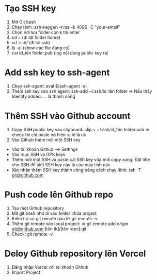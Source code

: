 # Tạo SSH key

1. Mở Git bash
2. Chạy lệnh: ssh-keygen -t rsa -b 4096 -C "your-email"
3. Chọn nơi lưu folder còn k thì enter
4. cd ~ (đi tới folder home)
5. cd .ssh/ (đi tới ssh)
6. ls -al (show các file đang có)
7. cat id_tên folder.pub (log nội dung public key ra)

# Add ssh key to ssh-agent

1. Chạy ssh-agent: eval $(ssh-agent -s)
2. Thêm ssh key vào ssh agent: ssh-add ~/.ssh/id_tên folder
   => Nếu thấy Identity added: ... là thành công

# Thêm SSH vào Github account

1. Copy SSH public key vào clipboard: clip < ~/.ssh/id_tên folder.pub => check thì chỉ paste nó hiện ra id là ok
2. Vào Github thêm mới một SSH key

- Vào tài khoản Github --> Settings
- Vào mục SSH và GPS keys
- Thêm mới một SSH và paste cái SSh key vừa mới copy xong. Đặt title cho SSH đề biết SSH key này là của máy tính nào
- Xác nhận thêm SSH key thành công bằng cách chạy lệnh: ssh -T git@github.com

# Push code lên Github repo

1. Tạo một Github repository
2. Mở git bash nhớ di vào folder chứa project
3. Kiềm tra có git remote nào k? git remote -v
4. Thêm git remote vào local project:
   => git remote add origin git@github.com:[tên tk]/[tên repo].git
5. Check: git remote -v

# Deloy Github repository lên Vercel

1. Đăng nhập Vercel với tài khoản Github
2. Import Project
